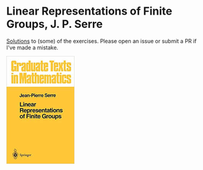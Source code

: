 # Linear Representations of Finite Groups, J. P. Serre

[Solutions](solutions/solutions.pdf) to (some) of the exercises. Please open an issue or submit a PR if I've made a mistake.

![cover](_assets/cover.jpeg)
